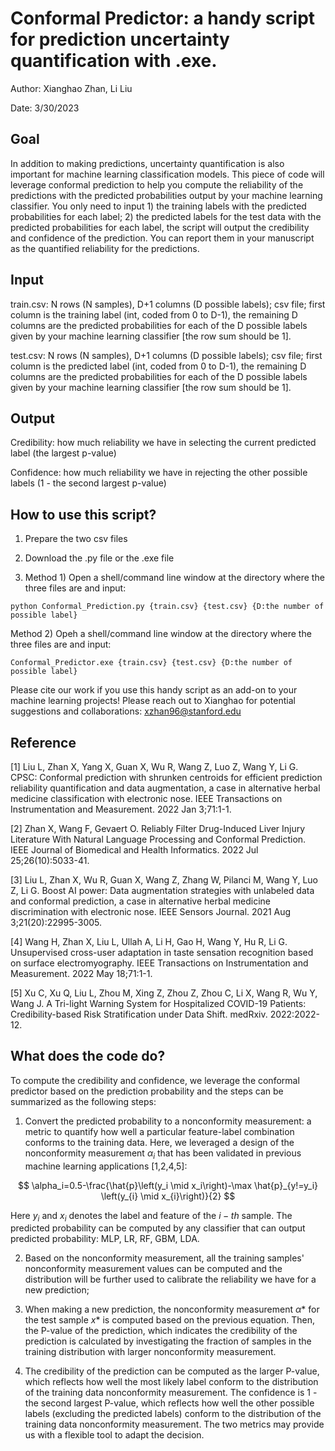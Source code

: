 <script async src="https://cdnjs.cloudflare.com/ajax/libs/mathjax/2.7.4/MathJax.js?config=TeX-MML-AM_CHTML"></script>

# Conformal Predictor: a handy script for prediction uncertainty quantification with .exe.

Author: Xianghao Zhan, Li Liu

Date: 3/30/2023

## Goal
In addition to making predictions, uncertainty quantification is also important for machine learning classification models. This piece of code will leverage conformal prediction to help you compute the reliability of the predictions with the predicted probabilities output by your machine learning classifier. You only need to input 1) the training labels with the predicted probabilities for each label; 2) the predicted labels for the test data with the predicted probabilities for each label, the script will output the credibility and confidence of the prediction. You can report them in your manuscript as the quantified reliability for the predictions.

## Input
train.csv: N rows (N samples), D+1 columns (D possible labels); csv file;  first column is the training label (int, coded from 0 to D-1), the remaining D columns are the predicted probabilities for each of the D possible labels given by your machine learning classifier [the row sum should be 1].

test.csv: N rows (N samples), D+1 columns (D possible labels); csv file;  first column is the predicted label (int, coded from 0 to D-1), the remaining D columns are the predicted probabilities for each of the D possible labels given by your machine learning classifier [the row sum should be 1].

## Output
Credibility: how much reliability we have in selecting the current predicted label (the largest p-value)

Confidence: how much reliability we have in rejecting the other possible labels (1 - the second largest p-value)

## How to use this script?
1. Prepare the two csv files

2. Download the .py file or the .exe file

3. Method 1) Open a shell/command line window at the directory where the three files are and input: 

`
python Conformal_Prediction.py {train.csv} {test.csv} {D:the number of possible label}
`

   Method 2) Opeh a shell/command line window at the directory where the three files are and input: 
   
   `
   Conformal_Predictor.exe {train.csv} {test.csv} {D:the number of possible label}
   `

Please cite our work if you use this handy script as an add-on to your machine learning projects! Please reach out to Xianghao for potential suggestions and collaborations: xzhan96@stanford.edu

## Reference
[1] Liu L, Zhan X, Yang X, Guan X, Wu R, Wang Z, Luo Z, Wang Y, Li G. CPSC: Conformal prediction with shrunken centroids for efficient prediction reliability quantification and data augmentation, a case in alternative herbal medicine classification with electronic nose. IEEE Transactions on Instrumentation and Measurement. 2022 Jan 3;71:1-1.

[2] Zhan X, Wang F, Gevaert O. Reliably Filter Drug-Induced Liver Injury Literature With Natural Language Processing and Conformal Prediction. IEEE Journal of Biomedical and Health Informatics. 2022 Jul 25;26(10):5033-41.

[3] Liu L, Zhan X, Wu R, Guan X, Wang Z, Zhang W, Pilanci M, Wang Y, Luo Z, Li G. Boost AI power: Data augmentation strategies with unlabeled data and conformal prediction, a case in alternative herbal medicine discrimination with electronic nose. IEEE Sensors Journal. 2021 Aug 3;21(20):22995-3005.

[4] Wang H, Zhan X, Liu L, Ullah A, Li H, Gao H, Wang Y, Hu R, Li G. Unsupervised cross-user adaptation in taste sensation recognition based on surface electromyography. IEEE Transactions on Instrumentation and Measurement. 2022 May 18;71:1-1.

[5] Xu C, Xu Q, Liu L, Zhou M, Xing Z, Zhou Z, Zhou C, Li X, Wang R, Wu Y, Wang J. A Tri-light Warning System for Hospitalized COVID-19 Patients: Credibility-based Risk Stratification under Data Shift. medRxiv. 2022:2022-12.

## What does the code do?
To compute the credibility and confidence, we leverage the conformal predictor based on the prediction probability and the steps can be summarized as the following steps:

1) Convert the predicted probability to a nonconformity measurement: a metric to quantify how well a particular feature-label combination conforms to the training data. Here, we leveraged a design of the nonconformity measurement $\alpha_i$ that has been validated in previous machine learning applications [1,2,4,5]:

$$
\alpha_i=0.5-\frac{\hat{p}\left(y_i \mid x_i\right)-\max \hat{p}_{y!=y_i} \left(y_{i} \mid x_{i}\right)}{2}
$$

Here $y_i$ and $x_i$ denotes the label and feature of the $i-th$ sample. The predicted probability can be computed by any classifier that can output predicted probability: MLP, LR, RF, GBM, LDA.

2) Based on the nonconformity measurement, all the training samples' nonconformity measurement values can be computed and the distribution will be further used to calibrate the reliability we have for a new prediction;

3) When making a new prediction, the nonconformity measurement $\alpha*$ for the test sample $x*$ is computed based on the previous equation. Then, the P-value of the prediction, which indicates the credibility of the prediction is calculated by investigating the fraction of samples in the training distribution with larger nonconformity measurement.

4) The credibility of the prediction can be computed as the larger P-value, which reflects how well the most likely label conform to the distribution of the training data nonconformity measurement. The confidence is 1 - the second largest P-value, which reflects how well the other possible labels (excluding the predicted labels) conform to the distribution of the training data nonconformity measurement. The two metrics may provide us with a flexible tool to adapt the decision.

